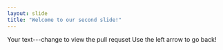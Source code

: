 ```yaml
---
layout: slide
title: "Welcome to our second slide!"
---
```

Your text---change to view the pull requset
Use the left arrow to go back!
